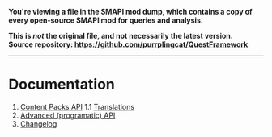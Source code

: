 **You're viewing a file in the SMAPI mod dump, which contains a copy of every open-source SMAPI mod
for queries and analysis.**

**This is _not_ the original file, and not necessarily the latest version.**  
**Source repository: https://github.com/purrplingcat/QuestFramework**

----

# Documentation

1. [Content Packs API](content-pack-guide.md)
  1.1 [Translations](translations.md)
2. [Advanced (programatic) API](advanced-api-guide.md)
3. [Changelog](changelog.md)
